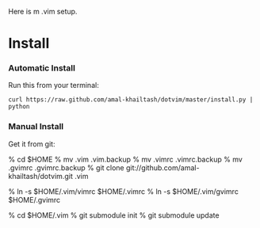 Here is m .vim setup.

Install
=======

### Automatic Install ###

Run this from your terminal:

    curl https://raw.github.com/amal-khailtash/dotvim/master/install.py | python

### Manual Install ###

Get it from git:

  % cd $HOME
  % mv .vim .vim.backup
  % mv .vimrc .vimrc.backup
  % mv .gvimrc .gvimrc.backup
  % git clone git://github.com/amal-khailtash/dotvim.git .vim

  % ln -s $HOME/.vim/vimrc $HOME/.vimrc
  % ln -s $HOME/.vim/gvimrc $HOME/.gvimrc

  % cd $HOME/.vim
  % git submodule init
  % git submodule update

